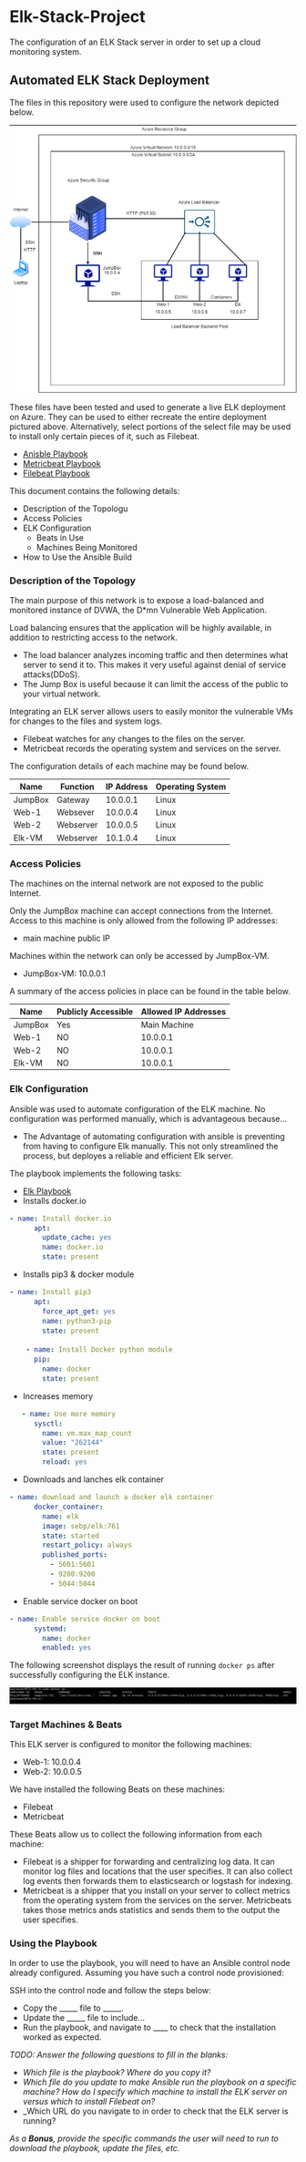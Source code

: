 # Elk-Stack-Project
The configuration of an ELK Stack server in order to set up a cloud monitoring system.

## Automated ELK Stack Deployment

The files in this repository were used to configure the network depicted below.

![](Diagrams/CloudSecurityDiagram.PNG)

These files have been tested and used to generate a live ELK deployment on Azure. They can be used to either recreate the entire deployment pictured above. Alternatively, select portions of the select file may be used to install only certain pieces of it, such as Filebeat.

  - [Anisble Playbook](https://github.com/jcphillips51/Elk-Stack-Project/blob/main/Ansible/pentest.yml)
  - [Metricbeat Playbook](https://github.com/jcphillips51/Elk-Stack-Project/blob/main/Ansible/metricbeat-playbook.yml)
  - [Filebeat Playbook](https://github.com/jcphillips51/Elk-Stack-Project/blob/main/Ansible/Filebeat-playbook.yml) 


This document contains the following details:
- Description of the Topologu
- Access Policies
- ELK Configuration
  - Beats in Use
  - Machines Being Monitored
- How to Use the Ansible Build


### Description of the Topology

The main purpose of this network is to expose a load-balanced and monitored instance of DVWA, the D*mn Vulnerable Web Application.

Load balancing ensures that the application will be highly available, in addition to restricting access to the network.
- The load balancer analyzes incoming traffic and then determines what server to send it to. This makes it very useful against denial of service attacks(DDoS).
- The Jump Box is useful because it can limit the access of the public to your virtual network. 

Integrating an ELK server allows users to easily monitor the vulnerable VMs for changes to the files and system logs.
- Filebeat watches for any changes to the files on the server. 
- Metricbeat records the operating system and services on the server. 

The configuration details of each machine may be found below.

| Name     | Function | IP Address | Operating System |
|----------|----------|------------|------------------|
| JumpBox  | Gateway  | 10.0.0.1   | Linux            |
| Web-1    | Websever | 10.0.0.4   | Linux            |
| Web-2    | Webserver| 10.0.0.5   | Linux            |
| Elk-VM   | Webserver| 10.1.0.4   | Linux            |

### Access Policies

The machines on the internal network are not exposed to the public Internet. 

Only the JumpBox machine can accept connections from the Internet. Access to this machine is only allowed from the following IP addresses:
- main machine public IP

Machines within the network can only be accessed by JumpBox-VM.
- JumpBox-VM: 10.0.0.1

A summary of the access policies in place can be found in the table below.

| Name     | Publicly Accessible | Allowed IP Addresses |
|----------|---------------------|----------------------|
| JumpBox  | Yes                 | Main Machine         |
| Web-1    | NO                  | 10.0.0.1             |
| Web-2    | NO                  | 10.0.0.1             |
| Elk-VM   | NO                  | 10.0.0.1             |
### Elk Configuration

Ansible was used to automate configuration of the ELK machine. No configuration was performed manually, which is advantageous because...
- The Advantage of automating configuration with ansible is preventing from having to configure Elk manually. This not only streamlined the process, but deployes a     reliable and efficient Elk server.


The playbook implements the following tasks:
- [Elk Playbook](https://github.com/jcphillips51/Elk-Stack-Project/blob/main/Ansible/install-elk.yml)
- Installs docker.io
```yml
- name: Install docker.io
      apt:
        update_cache: yes
        name: docker.io
        state: present
```
- Installs pip3 & docker module
```yml
- name: Install pip3
      apt:
        force_apt_get: yes
        name: python3-pip
        state: present

    - name: Install Docker python module
      pip:
        name: docker
        state: present
```
- Increases memory
```yml
   - name: Use more memory
      sysctl:
        name: vm.max_map_count
        value: "262144"
        state: present
        reload: yes
```
- Downloads and lanches elk container 
```yml
- name: download and launch a docker elk container
      docker_container:
        name: elk
        image: sebp/elk:761
        state: started
        restart_policy: always
        published_ports:
          - 5601:5601
          - 9200:9200
          - 5044:5044
```
- Enable service docker on boot
```yml
- name: Enable service docker on boot
      systemd:
        name: docker
        enabled: yes
```
The following screenshot displays the result of running `docker ps` after successfully configuring the ELK instance.

![](https://github.com/jcphillips51/Elk-Stack-Project/blob/main/Images/DockerPS.PNG)

### Target Machines & Beats
This ELK server is configured to monitor the following machines:
- Web-1: 10.0.0.4
- Web-2: 10.0.0.5

We have installed the following Beats on these machines:
- Filebeat
- Metricbeat

These Beats allow us to collect the following information from each machine:
- Filebeat is a shipper for forwarding and centralizing log data. It can monitor log files and locations that the user specifies. It can also collect log events then forwards them to elasticsearch or logstash for indexing. 
- Metricbeat is a shipper that you install on your server to collect metrics from the operating system from the services on the server. Metricbeats takes those metrics ands statistics and sends them to the output the user specifies.  

### Using the Playbook
In order to use the playbook, you will need to have an Ansible control node already configured. Assuming you have such a control node provisioned: 

SSH into the control node and follow the steps below:
- Copy the _____ file to _____.
- Update the _____ file to include...
- Run the playbook, and navigate to ____ to check that the installation worked as expected.

_TODO: Answer the following questions to fill in the blanks:_
- _Which file is the playbook? Where do you copy it?_
- _Which file do you update to make Ansible run the playbook on a specific machine? How do I specify which machine to install the ELK server on versus which to install Filebeat on?_
- _Which URL do you navigate to in order to check that the ELK server is running?

_As a **Bonus**, provide the specific commands the user will need to run to download the playbook, update the files, etc._
